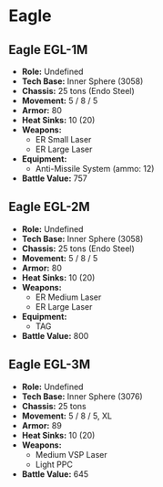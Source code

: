 # Eagle
## Eagle EGL-1M
- **Role:** Undefined
- **Tech Base:** Inner Sphere (3058)
- **Chassis:** 25 tons (Endo Steel)
- **Movement:** 5 / 8 / 5
- **Armor:** 80
- **Heat Sinks:** 10 (20)
- **Weapons:**
  - ER Small Laser
  - ER Large Laser
- **Equipment:**
  - Anti-Missile System (ammo: 12)
- **Battle Value:** 757

## Eagle EGL-2M
- **Role:** Undefined
- **Tech Base:** Inner Sphere (3058)
- **Chassis:** 25 tons (Endo Steel)
- **Movement:** 5 / 8 / 5
- **Armor:** 80
- **Heat Sinks:** 10 (20)
- **Weapons:**
  - ER Medium Laser
  - ER Large Laser
- **Equipment:**
  - TAG
- **Battle Value:** 800

## Eagle EGL-3M
- **Role:** Undefined
- **Tech Base:** Inner Sphere (3076)
- **Chassis:** 25 tons
- **Movement:** 5 / 8 / 5, XL
- **Armor:** 89
- **Heat Sinks:** 10 (20)
- **Weapons:**
  - Medium VSP Laser
  - Light PPC
- **Battle Value:** 645

